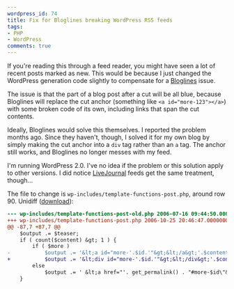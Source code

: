 ```yaml
---
wordpress_id: 74
title: Fix for Bloglines breaking WordPress RSS feeds
tags:
- PHP
- WordPress
comments: true
---
```

If you're reading this through a feed reader, you might have seen a lot of recent posts marked as new. This would be because I just changed the WordPress generation code slightly to compensate for a <a href="http://www.bloglines.com/">Bloglines</a> issue.

The issue is that the part of a blog post after a cut will be all blue, because Bloglines will replace the cut anchor (something like <code>&lt;a id="more-123"&gt;&lt;/a&gt;</code>) with some broken code of its own, including links that span the cut contents.

<!--more-->

Ideally, Bloglines would solve this themselves. I reported the problem months ago. Since they haven't, though, I solved it for my own blog by simply making the cut anchor into a <code>div</code> tag rather than an <code>a</code> tag. The anchor still works, and Bloglines no longer messes with my feed.

I'm running WordPress 2.0. I've no idea if the problem or this solution apply to other versions. I did notice <a href="http://www.livejournal.com/">LiveJournal</a> feeds get the same treatment, though…

The file to change is <code>wp-includes/template-functions-post.php</code>, around row 90. Unidiff (<a href="http://henrik.nyh.se/uploads/bloglineswordpress.diff">download</a>):

``` diff
--- wp-includes/template-functions-post-old.php	2006-07-16 09:44:50.000000000 +0200
+++ wp-includes/template-functions-post.php	2006-10-25 20:46:47.000000000 +0200
@@ -87,7 +87,7 @@
 	$output .= $teaser;
 	if ( count($content) &gt; 1 ) {
 		if ( $more )
-			$output .= '&lt;a id="more-'.$id.'"&gt;&lt;/a&gt;'.$content[1];
+			$output .= '&lt;div id="more-'.$id.'"&gt;&lt;/div&gt;'.$content[1];
 		else
 			$output .= ' &lt;a href="'. get_permalink() . "#more-$id\"&gt;$more_link_text&lt;/a&gt;";
 	}
```
